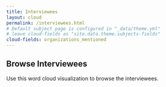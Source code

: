 ```yaml
---
title: Interviewees
layout: cloud
permalink: /interviewees.html
# Default subject page is configured in "_data/theme.yml"
# leave cloud-fields as "site.data.theme.subjects-fields"
cloud-fields: organizations_mentioned
---
```


## Browse Interviewees

Use this word cloud visualization to browse the interviewees.
